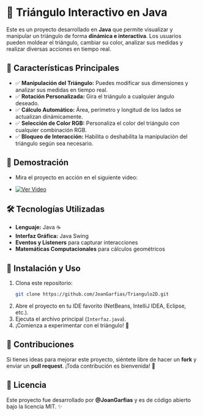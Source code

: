 # 🎨 Triángulo Interactivo en Java

Este es un proyecto desarrollado en **Java** que permite visualizar y manipular un triángulo de forma **dinámica e interactiva**. Los usuarios pueden moldear el triángulo, cambiar su color, analizar sus medidas y realizar diversas acciones en tiempo real.

## 🚀 Características Principales

- ✅ **Manipulación del Triángulo:** Puedes modificar sus dimensiones y analizar sus medidas en tiempo real.
- ✅ **Rotación Personalizada:** Gira el triángulo a cualquier ángulo deseado.
- ✅ **Cálculo Automático:** Área, perímetro y longitud de los lados se actualizan dinámicamente.
- ✅ **Selección de Color RGB:** Personaliza el color del triángulo con cualquier combinación RGB.
- ✅ **Bloqueo de Interacción:** Habilita o deshabilita la manipulación del triángulo según sea necesario.

## 🎥 Demostración

- Mira el proyecto en acción en el siguiente video:


- [![Ver Video](https://img.youtube.com/vi/2ZlMF_C_hzg/0.jpg)](https://www.youtube.com/watch?v=2ZlMF_C_hzg)

## 🛠️ Tecnologías Utilizadas

- **Lenguaje:** Java ☕
- **Interfaz Gráfica:** Java Swing
- **Eventos y Listeners** para capturar interacciones
- **Matemáticas Computacionales** para cálculos geométricos

## 📂 Instalación y Uso

1. Clona este repositorio:
   ```sh
   git clone https://github.com/JoanGarfias/Triangulo2D.git
   ```
2. Abre el proyecto en tu IDE favorito (NetBeans, IntelliJ IDEA, Eclipse, etc.).
3. Ejecuta el archivo principal (`Interfaz.java`).
4. ¡Comienza a experimentar con el triángulo! 🎉

## 🤝 Contribuciones

Si tienes ideas para mejorar este proyecto, siéntete libre de hacer un **fork** y enviar un **pull request**. ¡Toda contribución es bienvenida! 🚀

## 📜 Licencia

Este proyecto fue desarrollado por **@JoanGarfias** y es de código abierto bajo la licencia MIT. ✨
